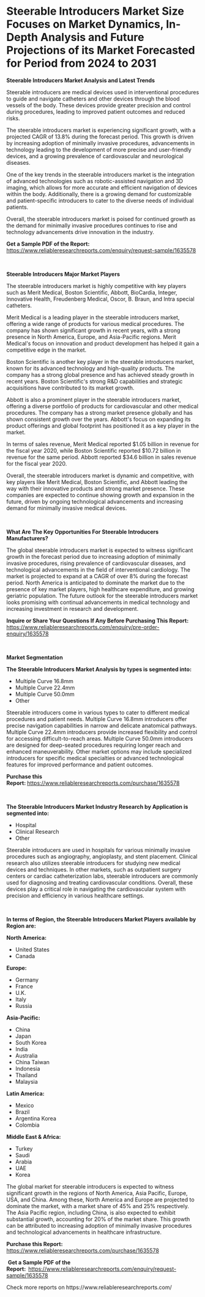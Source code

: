 <p><h1>Steerable Introducers Market Size Focuses on Market Dynamics, In-Depth Analysis and Future Projections of its Market Forecasted for Period from 2024 to 2031</h1></p><p><strong>Steerable Introducers Market Analysis and Latest Trends</strong></p>
<p><p>Steerable introducers are medical devices used in interventional procedures to guide and navigate catheters and other devices through the blood vessels of the body. These devices provide greater precision and control during procedures, leading to improved patient outcomes and reduced risks.</p><p>The steerable introducers market is experiencing significant growth, with a projected CAGR of 13.8% during the forecast period. This growth is driven by increasing adoption of minimally invasive procedures, advancements in technology leading to the development of more precise and user-friendly devices, and a growing prevalence of cardiovascular and neurological diseases.</p><p>One of the key trends in the steerable introducers market is the integration of advanced technologies such as robotic-assisted navigation and 3D imaging, which allows for more accurate and efficient navigation of devices within the body. Additionally, there is a growing demand for customizable and patient-specific introducers to cater to the diverse needs of individual patients.</p><p>Overall, the steerable introducers market is poised for continued growth as the demand for minimally invasive procedures continues to rise and technology advancements drive innovation in the industry.</p></p>
<p><strong>Get a Sample PDF of the Report:&nbsp;</strong> <a href="https://www.reliableresearchreports.com/enquiry/request-sample/1635578">https://www.reliableresearchreports.com/enquiry/request-sample/1635578</a></p>
<p>&nbsp;</p>
<p><strong>Steerable Introducers Major Market Players</strong></p>
<p><p>The steerable introducers market is highly competitive with key players such as Merit Medical, Boston Scientific, Abbott, BioCardia, Integer, Innovative Health, Freudenberg Medical, Oscor, B. Braun, and Intra special catheters. </p><p>Merit Medical is a leading player in the steerable introducers market, offering a wide range of products for various medical procedures. The company has shown significant growth in recent years, with a strong presence in North America, Europe, and Asia-Pacific regions. Merit Medical's focus on innovation and product development has helped it gain a competitive edge in the market. </p><p>Boston Scientific is another key player in the steerable introducers market, known for its advanced technology and high-quality products. The company has a strong global presence and has achieved steady growth in recent years. Boston Scientific's strong R&D capabilities and strategic acquisitions have contributed to its market growth.</p><p>Abbott is also a prominent player in the steerable introducers market, offering a diverse portfolio of products for cardiovascular and other medical procedures. The company has a strong market presence globally and has shown consistent growth over the years. Abbott's focus on expanding its product offerings and global footprint has positioned it as a key player in the market.</p><p>In terms of sales revenue, Merit Medical reported $1.05 billion in revenue for the fiscal year 2020, while Boston Scientific reported $10.72 billion in revenue for the same period. Abbott reported $34.6 billion in sales revenue for the fiscal year 2020.</p><p>Overall, the steerable introducers market is dynamic and competitive, with key players like Merit Medical, Boston Scientific, and Abbott leading the way with their innovative products and strong market presence. These companies are expected to continue showing growth and expansion in the future, driven by ongoing technological advancements and increasing demand for minimally invasive medical devices.</p></p>
<p>&nbsp;</p>
<p><strong>What Are The Key Opportunities For Steerable Introducers Manufacturers?</strong></p>
<p><p>The global steerable introducers market is expected to witness significant growth in the forecast period due to increasing adoption of minimally invasive procedures, rising prevalence of cardiovascular diseases, and technological advancements in the field of interventional cardiology. The market is projected to expand at a CAGR of over 8% during the forecast period. North America is anticipated to dominate the market due to the presence of key market players, high healthcare expenditure, and growing geriatric population. The future outlook for the steerable introducers market looks promising with continual advancements in medical technology and increasing investment in research and development.</p></p>
<p><strong>Inquire or Share Your Questions If Any Before Purchasing This Report:</strong> <a href="https://www.reliableresearchreports.com/enquiry/pre-order-enquiry/1635578">https://www.reliableresearchreports.com/enquiry/pre-order-enquiry/1635578</a></p>
<p>&nbsp;</p>
<p><strong>Market Segmentation</strong></p>
<p><strong>The Steerable Introducers Market Analysis by types is segmented into:</strong></p>
<p><ul><li>Multiple Curve 16.8mm</li><li>Multiple Curve 22.4mm</li><li>Multiple Curve 50.0mm</li><li>Other</li></ul></p>
<p><p>Steerable introducers come in various types to cater to different medical procedures and patient needs. Multiple Curve 16.8mm introducers offer precise navigation capabilities in narrow and delicate anatomical pathways. Multiple Curve 22.4mm introducers provide increased flexibility and control for accessing difficult-to-reach areas. Multiple Curve 50.0mm introducers are designed for deep-seated procedures requiring longer reach and enhanced maneuverability. Other market options may include specialized introducers for specific medical specialties or advanced technological features for improved performance and patient outcomes.</p></p>
<p><strong>Purchase this Report:&nbsp;</strong><a href="https://www.reliableresearchreports.com/purchase/1635578">https://www.reliableresearchreports.com/purchase/1635578</a></p>
<p>&nbsp;</p>
<p><strong>The Steerable Introducers Market Industry Research by Application is segmented into:</strong></p>
<p><ul><li>Hospital</li><li>Clinical Research</li><li>Other</li></ul></p>
<p><p>Steerable introducers are used in hospitals for various minimally invasive procedures such as angiography, angioplasty, and stent placement. Clinical research also utilizes steerable introducers for studying new medical devices and techniques. In other markets, such as outpatient surgery centers or cardiac catheterization labs, steerable introducers are commonly used for diagnosing and treating cardiovascular conditions. Overall, these devices play a critical role in navigating the cardiovascular system with precision and efficiency in various healthcare settings.</p></p>
<p>&nbsp;</p>
<p><strong>In terms of Region, the Steerable Introducers Market Players available by Region are:</strong></p>
<p>
    <p> <strong> North America: </strong>
        <ul>
            <li>United States</li>
            <li>Canada</li>
        </ul>
        </p> 
    <p> <strong> Europe: </strong>
        <ul>
            <li>Germany</li>
            <li>France</li>
            <li>U.K.</li>
            <li>Italy</li>
            <li>Russia</li>
        </ul>
        </p> 
    <p> <strong> Asia-Pacific: </strong>
        <ul>
            <li>China</li>
            <li>Japan</li>
            <li>South Korea</li>
            <li>India</li>
            <li>Australia</li>
            <li>China Taiwan</li>
            <li>Indonesia</li>
            <li>Thailand</li>
            <li>Malaysia</li>
        </ul>
        </p> 
    <p> <strong> Latin America: </strong>
        <ul>
            <li>Mexico</li>
            <li>Brazil</li>
            <li>Argentina Korea</li>
            <li>Colombia</li>
        </ul>
        </p> 
    <p> <strong> Middle East & Africa: </strong>
        <ul>
            <li>Turkey</li>
            <li>Saudi</li>
            <li>Arabia</li>
            <li>UAE</li>
            <li>Korea</li>
        </ul>
    </p>
    </p>
<p><p>The global market for steerable introducers is expected to witness significant growth in the regions of North America, Asia Pacific, Europe, USA, and China. Among these, North America and Europe are projected to dominate the market, with a market share of 45% and 25% respectively. The Asia Pacific region, including China, is also expected to exhibit substantial growth, accounting for 20% of the market share. This growth can be attributed to increasing adoption of minimally invasive procedures and technological advancements in healthcare infrastructure.</p></p>
<p><strong>Purchase this Report: </strong><a href="https://www.reliableresearchreports.com/purchase/1635578">https://www.reliableresearchreports.com/purchase/1635578</a></p>
<p>&nbsp;<strong>Get a Sample PDF of the Report:&nbsp;&nbsp;</strong><a href="https://www.reliableresearchreports.com/enquiry/request-sample/1635578">https://www.reliableresearchreports.com/enquiry/request-sample/1635578</a></p>
<p><strong></strong></p>
<p>Check more reports on https://www.reliableresearchreports.com/</p>